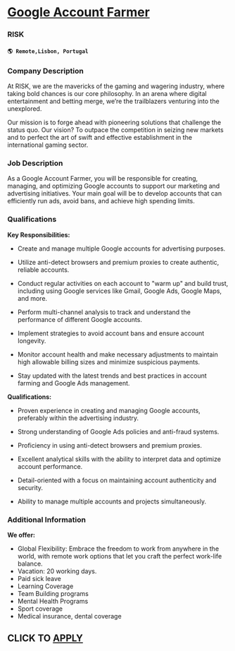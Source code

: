 # [Google Account Farmer](https://www.remotewlb.com/apply/google-account-farmer-117996)  
### RISK  
#### `🌎 Remote,Lisbon, Portugal`  

### **Company Description**

At RISK, we are the mavericks of the gaming and wagering industry, where taking bold chances is our core philosophy. In an arena where digital entertainment and betting merge, we’re the trailblazers venturing into the unexplored.  
  
Our mission is to forge ahead with pioneering solutions that challenge the status quo. Our vision? To outpace the competition in seizing new markets and to perfect the art of swift and effective establishment in the international gaming sector.

###  **Job Description**

As a Google Account Farmer, you will be responsible for creating, managing, and optimizing Google accounts to support our marketing and advertising initiatives. Your main goal will be to develop accounts that can efficiently run ads, avoid bans, and achieve high spending limits.

###  **Qualifications**

 **Key Responsibilities:**

  * Create and manage multiple Google accounts for advertising purposes.

  * Utilize anti-detect browsers and premium proxies to create authentic, reliable accounts.

  * Conduct regular activities on each account to "warm up" and build trust, including using Google services like Gmail, Google Ads, Google Maps, and more.

  * Perform multi-channel analysis to track and understand the performance of different Google accounts.

  * Implement strategies to avoid account bans and ensure account longevity.

  * Monitor account health and make necessary adjustments to maintain high allowable billing sizes and minimize suspicious payments.

  * Stay updated with the latest trends and best practices in account farming and Google Ads management.

 **Qualifications:**

  * Proven experience in creating and managing Google accounts, preferably within the advertising industry.

  * Strong understanding of Google Ads policies and anti-fraud systems.

  * Proficiency in using anti-detect browsers and premium proxies.

  * Excellent analytical skills with the ability to interpret data and optimize account performance.

  * Detail-oriented with a focus on maintaining account authenticity and security.

  * Ability to manage multiple accounts and projects simultaneously.

### **Additional Information**

 **We offer:**

  * Global Flexibility: Embrace the freedom to work from anywhere in the world, with remote work options that let you craft the perfect work-life balance.
  * Vacation: 20 working days.
  * Paid sick leave
  * Learning Coverage 
  * Team Building programs
  * Mental Health Programs
  * Sport coverage
  * Medical insurance, dental coverage

  
## CLICK TO [APPLY](https://www.remotewlb.com/apply/google-account-farmer-117996)

